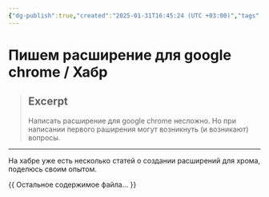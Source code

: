 ```yaml
---
{"dg-publish":true,"created":"2025-01-31T16:45:24 (UTC +03:00)","tags":["google chrome extensions","javascript"],"source":"https://habr.com/ru/articles/198652/","author":"bozheville","permalink":"/proekty/extentions/create-chrome-extension/","dgPassFrontmatter":true}
---
```



# Пишем расширение для google chrome / Хабр

> ## Excerpt
> Написать расширение для google chrome несложно. Но при написании первого раширения могут возникнуть (и возникают) вопросы.

---
На хабре уже есть несколько статей о создании расширений для хрома, поделюсь своим опытом.

{{ Остальное содержимое файла... }} 